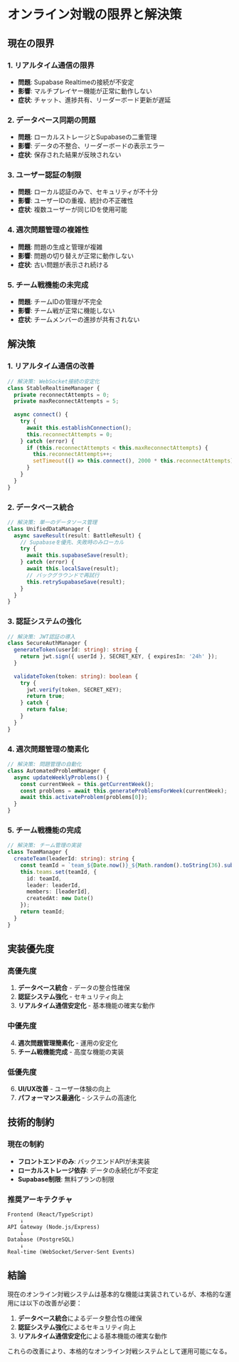 # オンライン対戦の限界と解決策

## 現在の限界

### 1. **リアルタイム通信の限界**
- **問題**: Supabase Realtimeの接続が不安定
- **影響**: マルチプレイヤー機能が正常に動作しない
- **症状**: チャット、進捗共有、リーダーボード更新が遅延

### 2. **データベース同期の問題**
- **問題**: ローカルストレージとSupabaseの二重管理
- **影響**: データの不整合、リーダーボードの表示エラー
- **症状**: 保存された結果が反映されない

### 3. **ユーザー認証の制限**
- **問題**: ローカル認証のみで、セキュリティが不十分
- **影響**: ユーザーIDの重複、統計の不正確性
- **症状**: 複数ユーザーが同じIDを使用可能

### 4. **週次問題管理の複雑性**
- **問題**: 問題の生成と管理が複雑
- **影響**: 問題の切り替えが正常に動作しない
- **症状**: 古い問題が表示され続ける

### 5. **チーム戦機能の未完成**
- **問題**: チームIDの管理が不完全
- **影響**: チーム戦が正常に機能しない
- **症状**: チームメンバーの進捗が共有されない

## 解決策

### 1. **リアルタイム通信の改善**
```typescript
// 解決策: WebSocket接続の安定化
class StableRealtimeManager {
  private reconnectAttempts = 0;
  private maxReconnectAttempts = 5;
  
  async connect() {
    try {
      await this.establishConnection();
      this.reconnectAttempts = 0;
    } catch (error) {
      if (this.reconnectAttempts < this.maxReconnectAttempts) {
        this.reconnectAttempts++;
        setTimeout(() => this.connect(), 2000 * this.reconnectAttempts);
      }
    }
  }
}
```

### 2. **データベース統合**
```typescript
// 解決策: 単一のデータソース管理
class UnifiedDataManager {
  async saveResult(result: BattleResult) {
    // Supabaseを優先、失敗時のみローカル
    try {
      await this.supabaseSave(result);
    } catch (error) {
      await this.localSave(result);
      // バックグラウンドで再試行
      this.retrySupabaseSave(result);
    }
  }
}
```

### 3. **認証システムの強化**
```typescript
// 解決策: JWT認証の導入
class SecureAuthManager {
  generateToken(userId: string): string {
    return jwt.sign({ userId }, SECRET_KEY, { expiresIn: '24h' });
  }
  
  validateToken(token: string): boolean {
    try {
      jwt.verify(token, SECRET_KEY);
      return true;
    } catch {
      return false;
    }
  }
}
```

### 4. **週次問題管理の簡素化**
```typescript
// 解決策: 問題管理の自動化
class AutomatedProblemManager {
  async updateWeeklyProblems() {
    const currentWeek = this.getCurrentWeek();
    const problems = await this.generateProblemsForWeek(currentWeek);
    await this.activateProblem(problems[0]);
  }
}
```

### 5. **チーム戦機能の完成**
```typescript
// 解決策: チーム管理の実装
class TeamManager {
  createTeam(leaderId: string): string {
    const teamId = `team_${Date.now()}_${Math.random().toString(36).substr(2, 9)}`;
    this.teams.set(teamId, {
      id: teamId,
      leader: leaderId,
      members: [leaderId],
      createdAt: new Date()
    });
    return teamId;
  }
}
```

## 実装優先度

### **高優先度**
1. **データベース統合** - データの整合性確保
2. **認証システム強化** - セキュリティ向上
3. **リアルタイム通信安定化** - 基本機能の確実な動作

### **中優先度**
4. **週次問題管理簡素化** - 運用の安定化
5. **チーム戦機能完成** - 高度な機能の実装

### **低優先度**
6. **UI/UX改善** - ユーザー体験の向上
7. **パフォーマンス最適化** - システムの高速化

## 技術的制約

### **現在の制約**
- **フロントエンドのみ**: バックエンドAPIが未実装
- **ローカルストレージ依存**: データの永続化が不安定
- **Supabase制限**: 無料プランの制限

### **推奨アーキテクチャ**
```
Frontend (React/TypeScript)
    ↓
API Gateway (Node.js/Express)
    ↓
Database (PostgreSQL)
    ↓
Real-time (WebSocket/Server-Sent Events)
```

## 結論

現在のオンライン対戦システムは基本的な機能は実装されているが、本格的な運用には以下の改善が必要：

1. **データベース統合**によるデータ整合性の確保
2. **認証システム強化**によるセキュリティ向上
3. **リアルタイム通信安定化**による基本機能の確実な動作

これらの改善により、本格的なオンライン対戦システムとして運用可能になる。




